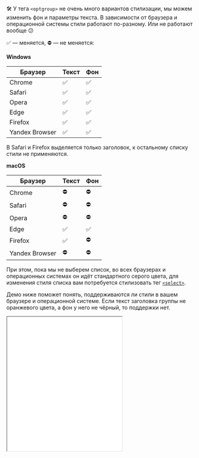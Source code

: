 🛠 У тега `<optgroup>` не очень много вариантов стилизации, мы можем изменить фон и параметры текста. В зависимости от браузера и операционной системы стили работают по-разному. Или не работают вообще 😕

✅ — меняется, ⛔ — не меняется:

**Windows**

| Браузер        | Текст | Фон |
| -------------- | ----- | --- |
| Chrome         | ✅     | ✅   |
| Safari         | ✅     | ✅   |
| Opera          | ✅     | ✅   |
| Edge           | ✅     | ✅   |
| Firefox        | ✅     | ✅   |
| Yandex Browser | ✅     | ✅   |

В Safari и Firefox выделяется только заголовок, к остальному списку стили не применяются.

**macOS**

| Браузер        | Текст | Фон |
| -------------- | ----- | --- |
| Chrome         | ⛔     | ⛔   |
| Safari         | ⛔     | ⛔   |
| Opera          | ⛔     | ⛔   |
| Edge           | ✅     | ✅   |
| Firefox        | ✅     | ⛔   |
| Yandex Browser | ⛔     | ⛔   |

При этом, пока мы не выберем список, во всех браузерах и операционных системах он идёт стандартного серого цвета, для изменения стиля списка вам потребуется стилизовать тег [`<select>`](/html/select/).

Демо ниже поможет понять, поддерживаются ли стили в вашем браузере и операционной системе. Если текст заголовка группы не оранжевого цвета, а фон у него не чёрный, то поддержки нет.

<iframe title="Стилизация <optgroup>" src="../demos/styles/" height="350"></iframe>
